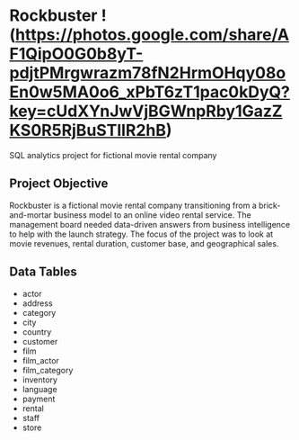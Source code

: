 # Rockbuster !(https://photos.google.com/share/AF1QipO0G0b8yT-pdjtPMrgwrazm78fN2HrmOHqy08oEn0w5MA0o6_xPbT6zT1pac0kDyQ?key=cUdXYnJwVjBGWnpRby1GazZKS0R5RjBuSTlIR2hB)
SQL analytics project for fictional movie rental company

## Project Objective
Rockbuster is a fictional movie rental company transitioning from a brick-and-mortar business model to an online video rental service. The management board needed data-driven answers from business intelligence to help with the launch strategy. The focus of the project was to look at movie revenues, rental duration, customer base, and geographical sales. 

## Data Tables
+ actor
+ address
+ category
+ city
+ country
+ customer
+ film
+ film_actor
+ film_category
+ inventory
+ language
+ payment
+ rental
+ staff
+ store
